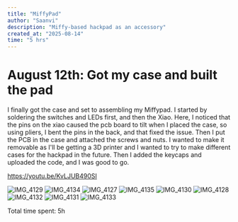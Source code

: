 ```yaml
---
title: "MiffyPad"
author: "Saanvi"
description: "Miffy-based hackpad as an accessory"
created_at: "2025-08-14"
time: "5 hrs"
---
```



# August 12th: Got my case and built the pad

I finally got the case and set to assembling my Miffypad. I started by soldering the switches and LEDs first, and then the Xiao. Here, I noticed that the pins on the xiao caused the pcb
board to tilt when I placed the case, so using pliers, I bent the pins in the back, and that fixed the issue. Then I put the PCB in the case and attached the screws and nuts. I wanted to make it removable as I'll be getting a 
3D printer and I wanted to try to make different cases for the hackpad in the future. Then I added the keycaps and uploaded the code, and I was good to go.

https://youtu.be/KvLJUB490SI

![IMG_4129](https://github.com/user-attachments/assets/dbf583c6-63d4-46dd-b88a-92177f6cf857)
![IMG_4134](https://github.com/user-attachments/assets/fd422db1-774f-4ec2-bd80-b463aa7a41e0)
![IMG_4127](https://github.com/user-attachments/assets/747e95c2-dc35-4bb0-80ea-22dd0ba9a881)
![IMG_4135](https://github.com/user-attachments/assets/f8af5ae9-0b46-4dc7-af2f-9effdbebce18)
![IMG_4130](https://github.com/user-attachments/assets/bffd2f77-af65-4709-959e-9e4ea482a683)
![IMG_4128](https://github.com/user-attachments/assets/0c44da66-2120-4183-b834-213699c69d8e)
![IMG_4132](https://github.com/user-attachments/assets/6ffc7b48-11c7-497a-ada2-0d8cdf2bf4c2)
![IMG_4131](https://github.com/user-attachments/assets/81c432d6-5176-47f0-be2c-c6ad8e84642f)
![IMG_4133](https://github.com/user-attachments/assets/889a7b56-4a5d-4cbe-836e-65534b7ff451)

Total time spent: 5h


